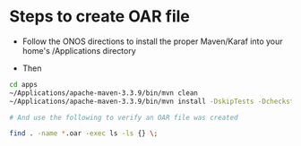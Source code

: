 # Steps to create OAR file

- Follow the ONOS directions to install the proper Maven/Karaf into your home's /Applications directory

- Then

```bash
cd apps
~/Applications/apache-maven-3.3.9/bin/mvn clean
~/Applications/apache-maven-3.3.9/bin/mvn install -DskipTests -Dcheckstyle.skip -U -T 1C

# And use the following to verify an OAR file was created

find . -name *.oar -exec ls -ls {} \;
```